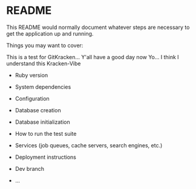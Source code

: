 # README

This README would normally document whatever steps are necessary to get the
application up and running.

Things you may want to cover:

This is a test for GitKracken... Y'all have a good day now
Yo... I think I understand this Kracken-Vibe

* Ruby version

* System dependencies

* Configuration

* Database creation

* Database initialization

* How to run the test suite

* Services (job queues, cache servers, search engines, etc.)

* Deployment instructions

* Dev branch
* ... 
